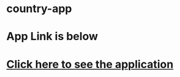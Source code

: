 # country-app

# App Link is below
# <a href="https://country-details-card.netlify.app/">Click here to see the application</a>
